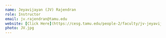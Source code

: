```yaml
---
name: Jeyavijayan (JV) Rajendran 
role: Instructor
email: jv.rajendran@tamu.edu 
website: [Click Here](https://cesg.tamu.edu/people-2/faculty/jv-jeyavijayan-rajendran/)
photo: JV.jpg
---
```


